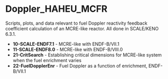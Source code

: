 # Doppler_HAHEU_MCFR

Scripts, plots, and data relevant to fuel Doppler reactivity feedback coefficient calculation of an MCRE-like reactor. 
All done in SCALE/KENO 6.3.1.

* **10-SCALE-ENDF7.1**    - MCRE-like with ENDF-B/VII.1
* **11-SCALE-ENDF8.0**    - MCRE-like with ENDF-B/VIII.0
* **21-CritSearch**       - Establishing critical dimensions for MCRE-like system when the fuel enrichment varies
* **22-FuelDopplerEnr**   - Fuel Doppler as a function of enrichment, ENDF-B/VII.1
